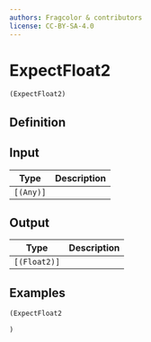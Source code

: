 ```yaml
---
authors: Fragcolor & contributors
license: CC-BY-SA-4.0
---
```



# ExpectFloat2

```clojure
(ExpectFloat2)
```


## Definition




## Input

| Type | Description |
|------|-------------|
| `[(Any)]` |  |


## Output

| Type | Description |
|------|-------------|
| `[(Float2)]` |  |


## Examples

```clojure
(ExpectFloat2

)
```

